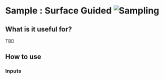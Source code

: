 # Sample : Surface Guided ![Sampling](https://img.shields.io/badge/Sampling-1d6c3d)

## What is it useful for?
TBD

## How to use
### Inputs